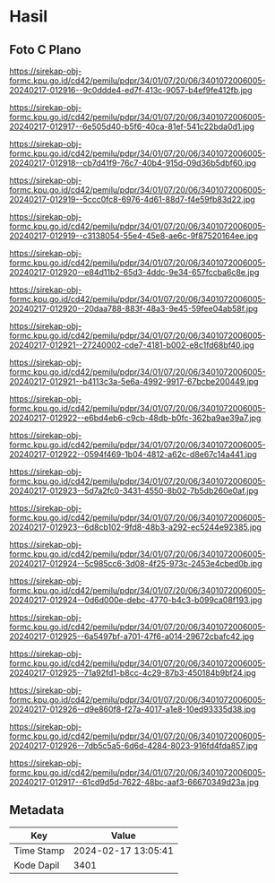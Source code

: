 # Hasil

## Foto C Plano

https://sirekap-obj-formc.kpu.go.id/cd42/pemilu/pdpr/34/01/07/20/06/3401072006005-20240217-012916--9c0ddde4-ed7f-413c-9057-b4ef9fe412fb.jpg

https://sirekap-obj-formc.kpu.go.id/cd42/pemilu/pdpr/34/01/07/20/06/3401072006005-20240217-012917--6e505d40-b5f6-40ca-81ef-541c22bda0d1.jpg

https://sirekap-obj-formc.kpu.go.id/cd42/pemilu/pdpr/34/01/07/20/06/3401072006005-20240217-012918--cb7d41f9-76c7-40b4-915d-09d36b5dbf60.jpg

https://sirekap-obj-formc.kpu.go.id/cd42/pemilu/pdpr/34/01/07/20/06/3401072006005-20240217-012919--5ccc0fc8-6976-4d61-88d7-f4e59fb83d22.jpg

https://sirekap-obj-formc.kpu.go.id/cd42/pemilu/pdpr/34/01/07/20/06/3401072006005-20240217-012919--c3138054-55e4-45e8-ae6c-9f87520164ee.jpg

https://sirekap-obj-formc.kpu.go.id/cd42/pemilu/pdpr/34/01/07/20/06/3401072006005-20240217-012920--e84d11b2-65d3-4ddc-9e34-657fccba6c8e.jpg

https://sirekap-obj-formc.kpu.go.id/cd42/pemilu/pdpr/34/01/07/20/06/3401072006005-20240217-012920--20daa788-883f-48a3-9e45-59fee04ab58f.jpg

https://sirekap-obj-formc.kpu.go.id/cd42/pemilu/pdpr/34/01/07/20/06/3401072006005-20240217-012921--27240002-cde7-4181-b002-e8c1fd68bf40.jpg

https://sirekap-obj-formc.kpu.go.id/cd42/pemilu/pdpr/34/01/07/20/06/3401072006005-20240217-012921--b4113c3a-5e6a-4992-9917-67bcbe200449.jpg

https://sirekap-obj-formc.kpu.go.id/cd42/pemilu/pdpr/34/01/07/20/06/3401072006005-20240217-012922--e6bd4eb6-c9cb-48db-b0fc-362ba9ae39a7.jpg

https://sirekap-obj-formc.kpu.go.id/cd42/pemilu/pdpr/34/01/07/20/06/3401072006005-20240217-012922--0594f469-1b04-4812-a62c-d8e67c14a441.jpg

https://sirekap-obj-formc.kpu.go.id/cd42/pemilu/pdpr/34/01/07/20/06/3401072006005-20240217-012923--5d7a2fc0-3431-4550-8b02-7b5db260e0af.jpg

https://sirekap-obj-formc.kpu.go.id/cd42/pemilu/pdpr/34/01/07/20/06/3401072006005-20240217-012923--6d8cb102-9fd8-48b3-a292-ec5244e92385.jpg

https://sirekap-obj-formc.kpu.go.id/cd42/pemilu/pdpr/34/01/07/20/06/3401072006005-20240217-012924--5c985cc6-3d08-4f25-973c-2453e4cbed0b.jpg

https://sirekap-obj-formc.kpu.go.id/cd42/pemilu/pdpr/34/01/07/20/06/3401072006005-20240217-012924--0d6d000e-debc-4770-b4c3-b099ca08f193.jpg

https://sirekap-obj-formc.kpu.go.id/cd42/pemilu/pdpr/34/01/07/20/06/3401072006005-20240217-012925--6a5497bf-a701-47f6-a014-29672cbafc42.jpg

https://sirekap-obj-formc.kpu.go.id/cd42/pemilu/pdpr/34/01/07/20/06/3401072006005-20240217-012925--71a92fd1-b8cc-4c29-87b3-450184b9bf24.jpg

https://sirekap-obj-formc.kpu.go.id/cd42/pemilu/pdpr/34/01/07/20/06/3401072006005-20240217-012926--d9e860f8-f27a-4017-a1e8-10ed93335d38.jpg

https://sirekap-obj-formc.kpu.go.id/cd42/pemilu/pdpr/34/01/07/20/06/3401072006005-20240217-012926--7db5c5a5-6d6d-4284-8023-916fd4fda857.jpg

https://sirekap-obj-formc.kpu.go.id/cd42/pemilu/pdpr/34/01/07/20/06/3401072006005-20240217-012917--61cd9d5d-7622-48bc-aaf3-66670349d23a.jpg


## Metadata

| Key        | Value               |
| ---------- | ------------------- |
| Time Stamp | 2024-02-17 13:05:41 |
| Kode Dapil | 3401                |



